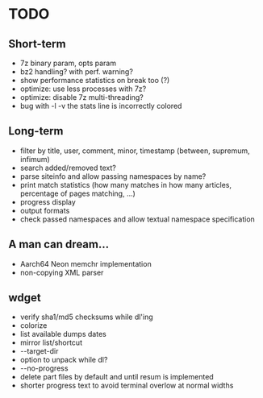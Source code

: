 # TODO

## Short-term
- 7z binary param, opts param
- bz2 handling? with perf. warning?
- show performance statistics on break too (?)
- optimize: use less processes with 7z?
- optimize: disable 7z multi-threading?
- bug with -l -v the stats line is incorrectly colored

## Long-term
- filter by title, user, comment, minor, timestamp (between, supremum, infimum)
- search added/removed text?
- parse siteinfo and allow passing namespaces by name?
- print match statistics (how many matches in how many articles, percentage of pages matching, ...)
- progress display
- output formats
- check passed namespaces and allow textual namespace specification

## A man can dream...
- Aarch64 Neon memchr implementation
- non-copying XML parser

## wdget
- verify sha1/md5 checksums while dl'ing
- colorize
- list available dumps dates
- mirror list/shortcut
- --target-dir
- option to unpack while dl?
- --no-progress
- delete part files by default and until resum is implemented
- shorter progress text to avoid terminal overlow at normal widths